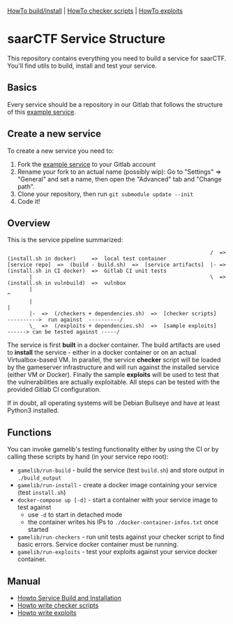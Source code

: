 [HowTo build/install](docs/howto_build_install.md) | [HowTo checker scripts](docs/howto_checkers.md) | [HowTo exploits](docs/howto_exploits.md)

saarCTF Service Structure
=========================

This repository contains everything you need to build a service for saarCTF. You'll find utils to build, install and test your service.

Basics
------
Every service should be a repository in our Gitlab that follows the structure 
of this [example service](https://github.com/MarkusBauer/saarctf-example-service).

Create a new service
--------------------
To create a new service you need to:
1. Fork the [example service](https://github.com/MarkusBauer/saarctf-example-service) to your Gitlab account
2. Rename your fork to an actual name (possibly wip): Go to "Settings" => "General" and set a name, 
   then open the "Advanced" tab and "Change path". 
3. Clone your repository, then run `git submodule update --init`
4. Code it!


Overview
--------
This is the service pipeline summarized:
```
                                                                 /  =>  (install.sh in docker)     =>  local test container
[service repo]  =>  (build - build.sh)  =>  [service artifacts]  |- =>  (install.sh in CI docker)  =>  Gitlab CI unit tests
       |                                                         \  =>  (install.sh in vulnbuild)  =>  vulnbox
       |                                                                                                   ^
       |                                                                                                   |
       |-  =>  (/checkers + dependencies.sh)  =>  [checker scripts]    ---------->  run against  ----------/
       \_  =>  (/exploits + dependencies.sh)  =>  [sample exploits]    ------> can be tested against -----/
```

The service is first **built** in a docker container. 
The build artifacts are used to **install** the service - either in a docker container or on an actual Virtualbox-based VM.
In parallel, the service **checker** script will be loaded by the gameserver infrastructure and will run against the installed service (either VM or Docker). 
Finally the sample **exploits** will be used to test that the vulnerabilities are actually exploitable. 
All steps can be tested with the provided Gitlab CI configuration. 

If in doubt, all operating systems will be Debian Bullseye and have at least Python3 installed.


Functions
---------
You can invoke gamelib's testing functionality either by using the CI or by calling these scripts by hand (in your service repo root):
- `gamelib/run-build` - build the service (test `build.sh`) and store output in `./build_output`
- `gamelib/run-install` - create a docker image containing your service (test `install.sh`)
- `docker-compose up [-d]` - start a container with your service image to test against
  - use `-d` to start in detached mode
  - the container writes his IPs to `./docker-container-infos.txt` once started
- `gamelib/run-checkers` - run unit tests against your checker script to find basic errors. Service docker container must be running.
- `gamelib/run-exploits` - test your exploits against your service docker container.


Manual
------
- [Howto Service Build and Installation](docs/howto_build_install.md)
- [Howto write checker scripts](docs/howto_checkers.md)
- [Howto write exploits](docs/howto_exploits.md)

